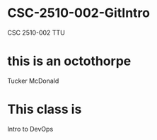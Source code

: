 # CSC-2510-002-GitIntro
CSC 2510-002 TTU
# this is an octothorpe
Tucker McDonald

# This class is
Intro to DevOps